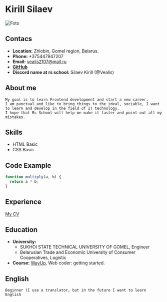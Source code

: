 # **Kirill Silaev**

![Foto](https://sun9-16.userapi.com/impg/2M8mBIHYKTwkWyp-9QbbsbY2OKdpl01-l_jl3g/TN8EePpAIUA.jpg?size=1600x1068&quality=95&sign=922871b67b09b0c46419ec43e3949b0d&type=album)

## Contacs

- **Location:** Zhlobin, Gomel region, Belarus.
- **Phone:** +375447947207
- **Email:** vealis2107@mail.ru
- **[GitHub](https://github.com/Vealis)**
- **Discord name at rs school:** Silaev Kirill (@Vealis)

## About me

    My goal is to learn Frontend development and start a new career.
    I am punctual and like to bring things to the ideal, sociable, I want to learn and develop in the field of IT technology.
    I hope that Rs School will help me make it faster and point out all my mistakes.

## Skills

- HTML Basic
- CSS Basic

## Code Example

```javascript
function multiply(a, b) {
  return a * b;
}
```

## Experience

[My CV](https://github.com/Vealis/rsschool-cv/blob/gh-pages/cv.md)

## Education

- **University:**
  - SUKHOI STATE TECHNICAL UNIVERSITY OF GOMEL, Engineer
  - Belarusian Trade and Economic University of Consumer Cooperatives, Logistic
- **Course:** [WayUp](https://wayup.in/), Web coder: getting started.

## English

    Beginner (I use a translator, but in the future I want to learn English
